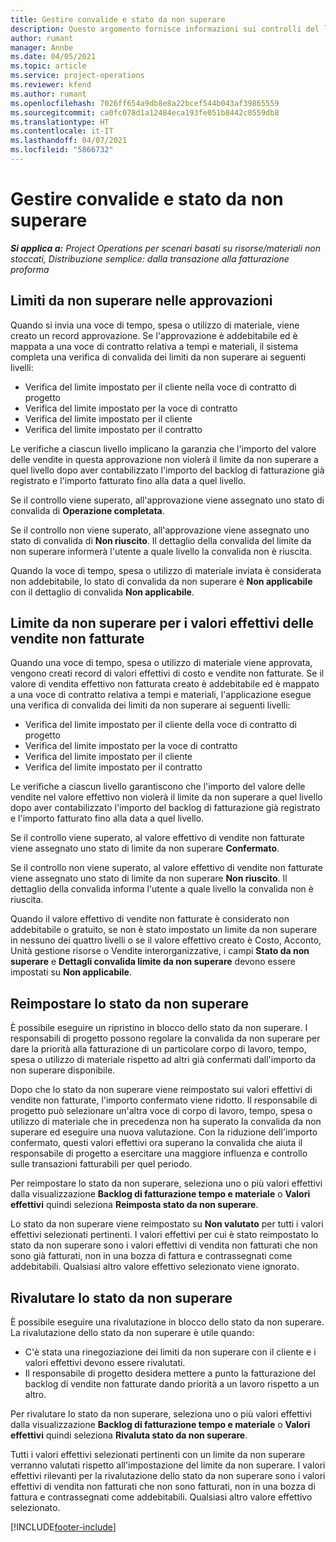 ```yaml
---
title: Gestire convalide e stato da non superare
description: Questo argomento fornisce informazioni sui controlli del limite da non superare eseguiti in Project Operations.
author: rumant
manager: Annbe
ms.date: 04/05/2021
ms.topic: article
ms.service: project-operations
ms.reviewer: kfend
ms.author: rumant
ms.openlocfilehash: 7026ff654a9db8e8a22bcef544b043af39865559
ms.sourcegitcommit: ca0fc078d1a12484eca193fe051b8442c0559db8
ms.translationtype: HT
ms.contentlocale: it-IT
ms.lasthandoff: 04/07/2021
ms.locfileid: "5866732"
---
```

# <a name="manage-not-to-exceed-status-and-validations"></a>Gestire convalide e stato da non superare 

_**Si applica a:** Project Operations per scenari basati su risorse/materiali non stoccati, Distribuzione semplice: dalla transazione alla fatturazione proforma_

## <a name="not-to-exceed-on-approvals"></a>Limiti da non superare nelle approvazioni

Quando si invia una voce di tempo, spesa o utilizzo di materiale, viene creato un record approvazione. Se l'approvazione è addebitabile ed è mappata a una voce di contratto relativa a tempi e materiali, il sistema completa una verifica di convalida dei limiti da non superare ai seguenti livelli:

  - Verifica del limite impostato per il cliente nella voce di contratto di progetto
  - Verifica del limite impostato per la voce di contratto
  - Verifica del limite impostato per il cliente
  - Verifica del limite impostato per il contratto

Le verifiche a ciascun livello implicano la garanzia che l'importo del valore delle vendite in questa approvazione non violerà il limite da non superare a quel livello dopo aver contabilizzato l'importo del backlog di fatturazione già registrato e l'importo fatturato fino alla data a quel livello.

Se il controllo viene superato, all'approvazione viene assegnato uno stato di convalida di **Operazione completata**.

Se il controllo non viene superato, all'approvazione viene assegnato uno stato di convalida di **Non riuscito**. Il dettaglio della convalida del limite da non superare informerà l'utente a quale livello la convalida non è riuscita.

Quando la voce di tempo, spesa o utilizzo di materiale inviata è considerata non addebitabile, lo stato di convalida da non superare è **Non applicabile** con il dettaglio di convalida **Non applicabile**.

## <a name="not-to-exceed-on-unbilled-sales-actuals"></a>Limite da non superare per i valori effettivi delle vendite non fatturate

Quando una voce di tempo, spesa o utilizzo di materiale viene approvata, vengono creati record di valori effettivi di costo e vendite non fatturate. Se il valore di vendita effettivo non fatturata creato è addebitabile ed è mappato a una voce di contratto relativa a tempi e materiali, l'applicazione esegue una verifica di convalida dei limiti da non superare ai seguenti livelli:

  - Verifica del limite impostato per il cliente della voce di contratto di progetto
  - Verifica del limite impostato per la voce di contratto
  - Verifica del limite impostato per il cliente
  - Verifica del limite impostato per il contratto

Le verifiche a ciascun livello garantiscono che l'importo del valore delle vendite nel valore effettivo non violerà il limite da non superare a quel livello dopo aver contabilizzato l'importo del backlog di fatturazione già registrato e l'importo fatturato fino alla data a quel livello.

Se il controllo viene superato, al valore effettivo di vendite non fatturate viene assegnato uno stato di limite da non superare **Confermato**.

Se il controllo non viene superato, al valore effettivo di vendite non fatturate viene assegnato uno stato di limite da non superare **Non riuscito**. Il dettaglio della convalida informa l'utente a quale livello la convalida non è riuscita.

Quando il valore effettivo di vendite non fatturate è considerato non addebitabile o gratuito, se non è stato impostato un limite da non superare in nessuno dei quattro livelli o se il valore effettivo creato è Costo, Acconto, Unità gestione risorse o Vendite interorganizzative, i campi **Stato da non superare** e **Dettagli convalida limite da non superare** devono essere impostati su **Non applicabile**.

## <a name="reset-the-not-to-exceed-status"></a>Reimpostare lo stato da non superare

È possibile eseguire un ripristino in blocco dello stato da non superare. I responsabili di progetto possono regolare la convalida da non superare per dare la priorità alla fatturazione di un particolare corpo di lavoro, tempo, spesa o utilizzo di materiale rispetto ad altri già confermati dall'importo da non superare disponibile.

Dopo che lo stato da non superare viene reimpostato sui valori effettivi di vendite non fatturate, l'importo confermato viene ridotto. Il responsabile di progetto può selezionare un'altra voce di corpo di lavoro, tempo, spesa o utilizzo di materiale che in precedenza non ha superato la convalida da non superare ed eseguire una nuova valutazione. Con la riduzione dell'importo confermato, questi valori effettivi ora superano la convalida che aiuta il responsabile di progetto a esercitare una maggiore influenza e controllo sulle transazioni fatturabili per quel periodo.

Per reimpostare lo stato da non superare, seleziona uno o più valori effettivi dalla visualizzazione **Backlog di fatturazione tempo e materiale** o **Valori effettivi** quindi seleziona **Reimposta stato da non superare**.

Lo stato da non superare viene reimpostato su **Non valutato** per tutti i valori effettivi selezionati pertinenti. I valori effettivi per cui è stato reimpostato lo stato da non superare sono i valori effettivi di vendita non fatturati che non sono già fatturati, non in una bozza di fattura e contrassegnati come addebitabili. Qualsiasi altro valore effettivo selezionato viene ignorato.

## <a name="reevaluate-not-to-exceed-status"></a>Rivalutare lo stato da non superare

È possibile eseguire una rivalutazione in blocco dello stato da non superare. La rivalutazione dello stato da non superare è utile quando:

  - C'è stata una rinegoziazione dei limiti da non superare con il cliente e i valori effettivi devono essere rivalutati.
  - Il responsabile di progetto desidera mettere a punto la fatturazione del backlog di vendite non fatturate dando priorità a un lavoro rispetto a un altro.

Per rivalutare lo stato da non superare, seleziona uno o più valori effettivi dalla visualizzazione **Backlog di fatturazione tempo e materiale** o **Valori effettivi** quindi seleziona **Rivaluta stato da non superare**.

Tutti i valori effettivi selezionati pertinenti con un limite da non superare verranno valutati rispetto all'impostazione del limite da non superare. I valori effettivi rilevanti per la rivalutazione dello stato da non superare sono i valori effettivi di vendita non fatturati che non sono fatturati, non in una bozza di fattura e contrassegnati come addebitabili. Qualsiasi altro valore effettivo selezionato.


[!INCLUDE[footer-include](../../includes/footer-banner.md)]
